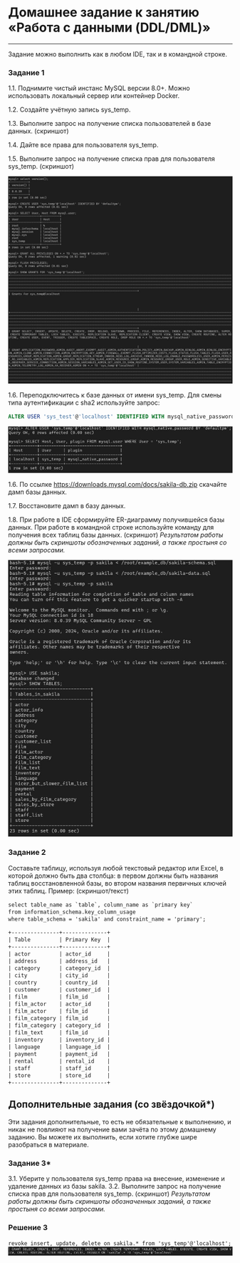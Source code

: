 # Домашнее задание к занятию «Работа с данными (DDL/DML)»
---

Задание можно выполнить как в любом IDE, так и в командной строке.

### Задание 1

1.1. Поднимите чистый инстанс MySQL версии 8.0+. Можно использовать локальный сервер или контейнер Docker.

1.2. Создайте учётную запись sys_temp. 

1.3. Выполните запрос на получение списка пользователей в базе данных. (скриншот)

1.4. Дайте все права для пользователя sys_temp. 

1.5. Выполните запрос на получение списка прав для пользователя sys_temp. (скриншот)

![mysql-queries](./media/Снимок%20экрана%202024-10-13%20200723.jpg)

1.6. Переподключитесь к базе данных от имени sys_temp.
Для смены типа аутентификации с sha2 используйте запрос: 

```sql
ALTER USER 'sys_test'@'localhost' IDENTIFIED WITH mysql_native_password BY 'password';
```
![mysql-sys_temp](./media/Снимок%20экрана%202024-10-13%20201302.jpg)

1.6. По ссылке https://downloads.mysql.com/docs/sakila-db.zip скачайте дамп базы данных.

1.7. Восстановите дамп в базу данных.

1.8. При работе в IDE сформируйте ER-диаграмму получившейся базы данных. При работе в командной строке используйте команду для получения всех таблиц базы данных. (скриншот)
*Результатом работы должны быть скриншоты обозначенных заданий, а также простыня со всеми запросами.*

![sakila-db-tables](./media/Снимок%20экрана%202024-10-13%20202505.jpg)

### Задание 2
Составьте таблицу, используя любой текстовый редактор или Excel, в которой должно быть два столбца: в первом должны быть названия таблиц восстановленной базы, во втором названия первичных ключей этих таблиц. Пример: (скриншот/текст)

```
select table_name as `table`, column_name as `primary key`
from information_schema.key_column_usage
where table_schema = 'sakila' and constraint_name = 'primary';
```

```
+---------------+--------------+
| Table         | Primary Key  |
+---------------+--------------+
| actor         | actor_id     |
| address       | address_id   |
| category      | category_id  |
| city          | city_id      |
| country       | country_id   |
| customer      | customer_id  |
| film          | film_id      |
| film_actor    | actor_id     |
| film_actor    | film_id      |
| film_category | film_id      |
| film_category | category_id  |
| film_text     | film_id      |
| inventory     | inventory_id |
| language      | language_id  |
| payment       | payment_id   |
| rental        | rental_id    |
| staff         | staff_id     |
| store         | store_id     |
+---------------+--------------+
```

## Дополнительные задания (со звёздочкой*)
Эти задания дополнительные, то есть не обязательные к выполнению, и никак не повлияют на получение вами зачёта по этому домашнему заданию. Вы можете их выполнить, если хотите глубже шире разобраться в материале.

### Задание 3*
3.1. Уберите у пользователя sys_temp права на внесение, изменение и удаление данных из базы sakila.
3.2. Выполните запрос на получение списка прав для пользователя sys_temp. (скриншот)
*Результатом работы должны быть скриншоты обозначенных заданий, а также простыня со всеми запросами.*

### Решение 3

`revoke insert, update, delete on sakila.* from 'sys_temp'@'localhost';`
![revoke-grants](./media/Снимок%20экрана%202024-10-13%20204947.jpg)